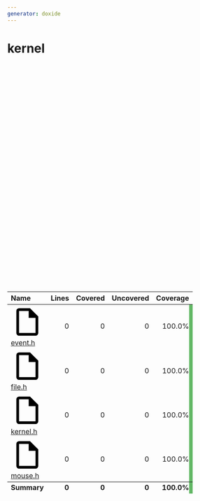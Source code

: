 ```yaml
---
generator: doxide
---
```



# kernel




  <div style="position:relative;width:100%;padding-top:100%;">
    <div id="coverage-sunburst" style="position:absolute;top:0;left:0;width:100%;height:100%;"></div>
  </div>
  <script src="https://cdn.jsdelivr.net/npm/echarts@5.5.1/dist/echarts.min.js"></script>
  <script type="text/javascript">
  var data = [{name: "event.h", path: "event.h", value: 0, type: "file", icon: "●●●●", itemStyle: { color: "#4cae4fdd", borderColor: "#4cae4f"}, label: { textBorderColor: "#4cae4f"}}, {name: "file.h", path: "file.h", value: 0, type: "file", icon: "●●●●", itemStyle: { color: "#4cae4fdd", borderColor: "#4cae4f"}, label: { textBorderColor: "#4cae4f"}}, {name: "kernel.h", path: "kernel.h", value: 0, type: "file", icon: "●●●●", itemStyle: { color: "#4cae4fdd", borderColor: "#4cae4f"}, label: { textBorderColor: "#4cae4f"}}, {name: "mouse.h", path: "mouse.h", value: 0, type: "file", icon: "●●●●", itemStyle: { color: "#4cae4fdd", borderColor: "#4cae4f"}, label: { textBorderColor: "#4cae4f"}}]

  var coverage_root = "";  // current root of coverage report
  function update_coverage_table(params) {
    if (typeof params.data.name === 'undefined') {
      // occurs when the central circle is selected to go up one level
      var path = coverage_root.substring(0, coverage_root.lastIndexOf('/'));
      var is_dir = true;
    } else {
      var path = params.data.path;
      var is_dir = params.data.type === 'dir';
    }
    let rows = document.querySelectorAll('[data-parent]');
    if (is_dir) {
      for (let row of rows) {
        if (row.dataset.parent === path) {
          row.style.display = '';
        } else {
          row.style.display = 'none';
        }
      }
    } else {
      for (let row of rows) {
        if (row.id === path) {
          row.style.display = '';
        } else {
          row.style.display = 'none';
        }
      }
    }
    coverage_root = path;
  }

  var coverage_sunburst = echarts.init(document.getElementById('coverage-sunburst'));
  var option = {
    series: {
      type: 'sunburst',
      data: data,
      sort: null,
      radius: ['5%', '95%'],
      startAngle: 0,
      clockwise: false,
      itemStyle: {
        borderWidth: 1
      },
      label: {
        color: 'white',
        fontSize: 10,
        textBorderWidth: 1,
        align: 'center',
        rotate: 'radial',
        width: 80,
        minAngle: 4,
        overflow: 'truncate',
        formatter: function (params) {
          if (params.data.icon) {
            return params.name + '\n' + params.data.icon;
          } else {
            return params.name;
          }
        }
      },
      labelLayout: {
        hideOverlap: true
      },
      levels: [
        {
          itemStyle: {
            opacity: 0.2
          }
        }
      ]
    }
  };
  coverage_sunburst.setOption(option);
  coverage_sunburst.on('click', update_coverage_table);
  window.addEventListener("resize", () => {
    coverage_sunburst.resize();
  });
  </script>
  
<table>
<thead>
<tr>
<th style="text-align:left;" data-sort-method="dotsep">Name</th>
<th style="text-align:right;" data-sort-method="number">Lines</th>
<th style="text-align:right;" data-sort-method="number">Covered</th>
<th style="text-align:right;" data-sort-method="number">Uncovered</th>
<th style="text-align:right;" data-sort-method="number">Coverage</th>
</tr>
</thead>
<tbody>
<tr id="event.h" data-parent="">
<td style="text-align:left;" data-sort="b.event.h"><span class="twemoji"><svg xmlns="http://www.w3.org/2000/svg" viewBox="0 0 24 24"><path d="M14 2H6a2 2 0 0 0-2 2v16a2 2 0 0 0 2 2h12a2 2 0 0 0 2-2V8zm4 18H6V4h7v5h5z"/></svg></span> <a href="event.h/">event.h</a></td>
<td style="text-align:right;">0</td>
<td style="text-align:right;">0</td>
<td style="text-align:right;">0</td>
<td style="text-align:right;box-shadow: -8px 0 0 0 #4cae4fdd inset;">100.0%</td>
</tr>
<tr id="file.h" data-parent="">
<td style="text-align:left;" data-sort="b.file.h"><span class="twemoji"><svg xmlns="http://www.w3.org/2000/svg" viewBox="0 0 24 24"><path d="M14 2H6a2 2 0 0 0-2 2v16a2 2 0 0 0 2 2h12a2 2 0 0 0 2-2V8zm4 18H6V4h7v5h5z"/></svg></span> <a href="file.h/">file.h</a></td>
<td style="text-align:right;">0</td>
<td style="text-align:right;">0</td>
<td style="text-align:right;">0</td>
<td style="text-align:right;box-shadow: -8px 0 0 0 #4cae4fdd inset;">100.0%</td>
</tr>
<tr id="kernel.h" data-parent="">
<td style="text-align:left;" data-sort="b.kernel.h"><span class="twemoji"><svg xmlns="http://www.w3.org/2000/svg" viewBox="0 0 24 24"><path d="M14 2H6a2 2 0 0 0-2 2v16a2 2 0 0 0 2 2h12a2 2 0 0 0 2-2V8zm4 18H6V4h7v5h5z"/></svg></span> <a href="kernel.h/">kernel.h</a></td>
<td style="text-align:right;">0</td>
<td style="text-align:right;">0</td>
<td style="text-align:right;">0</td>
<td style="text-align:right;box-shadow: -8px 0 0 0 #4cae4fdd inset;">100.0%</td>
</tr>
<tr id="mouse.h" data-parent="">
<td style="text-align:left;" data-sort="b.mouse.h"><span class="twemoji"><svg xmlns="http://www.w3.org/2000/svg" viewBox="0 0 24 24"><path d="M14 2H6a2 2 0 0 0-2 2v16a2 2 0 0 0 2 2h12a2 2 0 0 0 2-2V8zm4 18H6V4h7v5h5z"/></svg></span> <a href="mouse.h/">mouse.h</a></td>
<td style="text-align:right;">0</td>
<td style="text-align:right;">0</td>
<td style="text-align:right;">0</td>
<td style="text-align:right;box-shadow: -8px 0 0 0 #4cae4fdd inset;">100.0%</td>
</tr>
</tbody>
<tfoot>
<tr id="summary.include/kernel" data-parent="include/kernel">
<td style="text-align:left;font-weight:bold;">Summary</td>
<td style="text-align:right;font-weight:bold;">0</td>
<td style="text-align:right;font-weight:bold;">0</td>
<td style="text-align:right;font-weight:bold;">0</td>
<td style="text-align:right;font-weight:bold;box-shadow: -8px 0 0 0 #4cae4fdd inset;">100.0%</td>
</tr>
</tfoot>
</table>

